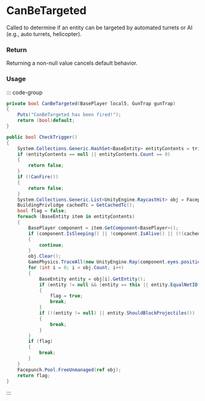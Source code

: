 # CanBeTargeted
<Badge type="info" text="Player"/><Badge type="danger" text="Carbon Compatible"/><Badge type="warning" text="Oxide Compatible"/>
Called to determine if an entity can be targeted by automated turrets or AI (e.g., auto turrets, helicopter).

### Return
Returning a non-null value cancels default behavior.

### Usage
::: code-group
```csharp [Example]
private bool CanBeTargeted(BasePlayer local5, GunTrap gunTrap)
{
	Puts("CanBeTargeted has been fired!");
	return (bool)default;
}
```
```csharp [Source — Assembly-CSharp @ GunTrap]
public bool CheckTrigger()
{
	System.Collections.Generic.HashSet<BaseEntity> entityContents = trigger.entityContents;
	if (entityContents == null || entityContents.Count == 0)
	{
		return false;
	}
	if (!CanFire())
	{
		return false;
	}
	System.Collections.Generic.List<UnityEngine.RaycastHit> obj = Facepunch.Pool.Get<System.Collections.Generic.List<UnityEngine.RaycastHit>>();
	BuildingPrivlidge cachedTc = GetCachedTc();
	bool flag = false;
	foreach (BaseEntity item in entityContents)
	{
		BasePlayer component = item.GetComponent<BasePlayer>();
		if (component.IsSleeping() || !component.IsAlive() || (!(cachedTc == null) && cachedTc.IsAuthed(component)))
		{
			continue;
		}
		obj.Clear();
		GamePhysics.TraceAll(new UnityEngine.Ray(component.eyes.position, (GetEyePosition() - component.eyes.position).normalized), 0f, obj, 9f, 1218519297);
		for (int i = 0; i < obj.Count; i++)
		{
			BaseEntity entity = obj[i].GetEntity();
			if (entity != null && (entity == this || entity.EqualNetID(this)))
			{
				flag = true;
				break;
			}
			if (!(entity != null) || entity.ShouldBlockProjectiles())
			{
				break;
			}
		}
		if (flag)
		{
			break;
		}
	}
	Facepunch.Pool.FreeUnmanaged(ref obj);
	return flag;
}

```
:::
